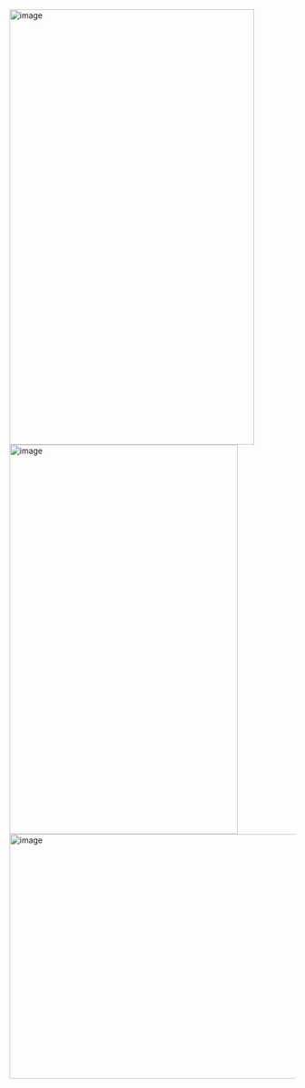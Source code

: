 <img width="431" height="767" alt="image" src="https://github.com/user-attachments/assets/3541dae2-0ae3-4077-85c3-23cd11529145" />
<img width="402" height="686" alt="image" src="https://github.com/user-attachments/assets/011fd70f-b539-4c2c-99ab-e3304eae66ce" />
<img width="1397" height="431" alt="image" src="https://github.com/user-attachments/assets/dcb44f3c-3a79-4223-bb25-66b7268ac3be" />

